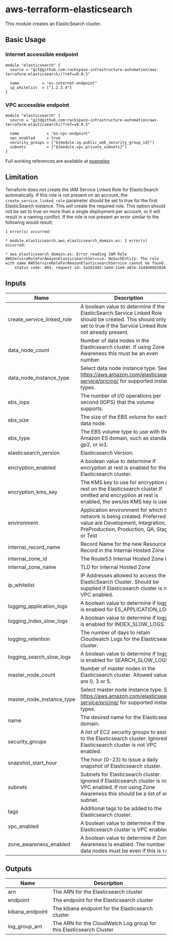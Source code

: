 # aws-terraform-elasticsearch

This module creates an ElasticSearch cluster.

## Basic Usage

### Internet accessible endpoint

```HCL
module "elasticsearch" {
  source = "git@github.com:rackspace-infrastructure-automation/aws-terraform-elasticsearch//?ref=v0.0.5"

  name          = "es-internet-endpoint"
  ip_whitelist  = ["1.2.3.4"]
}
```

### VPC accessible endpoint

```HCL
module "elasticsearch" {
  source = "git@github.com:rackspace-infrastructure-automation/aws-terraform-elasticsearch//?ref=v0.0.5"

  name            = "es-vpc-endpoint"
  vpc_enabled     = true
  security_groups = ["${module.sg.public_web_security_group_id}"]
  subnets         = ["${module.vpc.private_subnets}"]
}
```

Full working references are available at [examples](examples)

## Limitation

Terraform does not create the IAM Service Linked Role for ElasticSearch automatically.  If this role is not present on an account, the `create_service_linked_role` parameter should be set to true for the first ElasticSearch instance.  This will create the required role.  This option should not be set to true on more than a single deployment per account, or it will result in a naming conflict.  If the role is not present an error similar to the following would result:

```
1 error(s) occurred:

* module.elasticsearch.aws_elasticsearch_domain.es: 1 error(s) occurred:

* aws_elasticsearch_domain.es: Error reading IAM Role AWSServiceRoleForAmazonElasticsearchService: NoSuchEntity: The role with name AWSServiceRoleForAmazonElasticsearchService cannot be found.
    status code: 404, request id: 5a1614d2-1e64-11e9-a87e-3149d48d2026
```

## Inputs

| Name | Description | Type | Default | Required |
|------|-------------|:----:|:-----:|:-----:|
| create\_service\_linked\_role | A boolean value to determine if the ElasticSearch Service Linked Role should be created.  This should only be set to true if the Service Linked Role is not already present. | string | `"false"` | no |
| data\_node\_count | Number of data nodes in the Elasticsearch cluster. If using Zone Awareness this must be an even number. | string | `"6"` | no |
| data\_node\_instance\_type | Select data node instance type.  See https://aws.amazon.com/elasticsearch-service/pricing/ for supported instance types. | string | `"m4.large.elasticsearch"` | no |
| ebs\_iops | The number of I/O operations per second (IOPS) that the volume supports. | string | `"0"` | no |
| ebs\_size | The size of the EBS volume for each data node. | string | `"20"` | no |
| ebs\_type | The EBS volume type to use with the Amazon ES domain, such as standard, gp2, or io1. | string | `"gp2"` | no |
| elasticsearch\_version | Elasticsearch Version. | string | `"6.3"` | no |
| encryption\_enabled | A boolean value to determine if encryption at rest is enabled for the Elasticsearch cluster. | string | `"false"` | no |
| encryption\_kms\_key | The KMS key to use for encryption at rest on the Elasticsearch cluster.If omitted and encryption at rest is enabled, the aws/es KMS key is used. | string | `""` | no |
| environment | Application environment for which this network is being created. Preferred value are Development, Integration, PreProduction, Production, QA, Staging, or Test | string | `"Development"` | no |
| internal\_record\_name | Record Name for the new Resource Record in the Internal Hosted Zone | string | `""` | no |
| internal\_zone\_id | The Route53 Internal Hosted Zone ID | string | `""` | no |
| internal\_zone\_name | TLD for Internal Hosted Zone | string | `""` | no |
| ip\_whitelist | IP Addresses allowed to access the ElasticSearch Cluster.  Should be supplied if Elasticsearch cluster is not VPC enabled. | list | `<list>` | no |
| logging\_application\_logs | A boolean value to determine if logging is enabled for ES_APPLICATION_LOGS. | string | `"false"` | no |
| logging\_index\_slow\_logs | A boolean value to determine if logging is enabled for INDEX_SLOW_LOGS. | string | `"false"` | no |
| logging\_retention | The number of days to retain Cloudwatch Logs for the Elasticsearch cluster. | string | `"30"` | no |
| logging\_search\_slow\_logs | A boolean value to determine if logging is enabled for SEARCH_SLOW_LOGS. | string | `"false"` | no |
| master\_node\_count | Number of master nodes in the Elasticsearch cluster.  Allowed values are 0, 3 or 5. | string | `"3"` | no |
| master\_node\_instance\_type | Select master node instance type.  See https://aws.amazon.com/elasticsearch-service/pricing/ for supported instance types. | string | `"m4.large.elasticsearch"` | no |
| name | The desired name for the Elasticsearch domain. | string | n/a | yes |
| security\_groups | A list of EC2 security groups to assign to the Elasticsearch cluster.  Ignored if Elasticsearch cluster is not VPC enabled. | list | `<list>` | no |
| snapshot\_start\_hour | The hour (0-23) to issue a daily snapshot of Elasticsearch cluster. | string | `"0"` | no |
| subnets | Subnets for Elasticsearch cluster.  Ignored if Elasticsearch cluster is not VPC enabled. If not using Zone Awareness this should be a list of one subnet. | list | `<list>` | no |
| tags | Additional tags to be added to the Elasticsearch cluster. | map | `<map>` | no |
| vpc\_enabled | A boolean value to determine if the Elasticsearch cluster is VPC enabled. | string | `"false"` | no |
| zone\_awareness\_enabled | A boolean value to determine if Zone Awareness is enabled. The number of data nodes must be even if this is `true`. | string | `"true"` | no |

## Outputs

| Name | Description |
|------|-------------|
| arn | The ARN for the Elasticsearch cluster |
| endpoint | The endpoint for the Elasticsearch cluster |
| kibana\_endpoint | The kibana endpoint for the Elasticsearch cluster |
| log\_group\_arn | The ARN for the CloudWatch Log group for this Elasticsearch Cluster |


